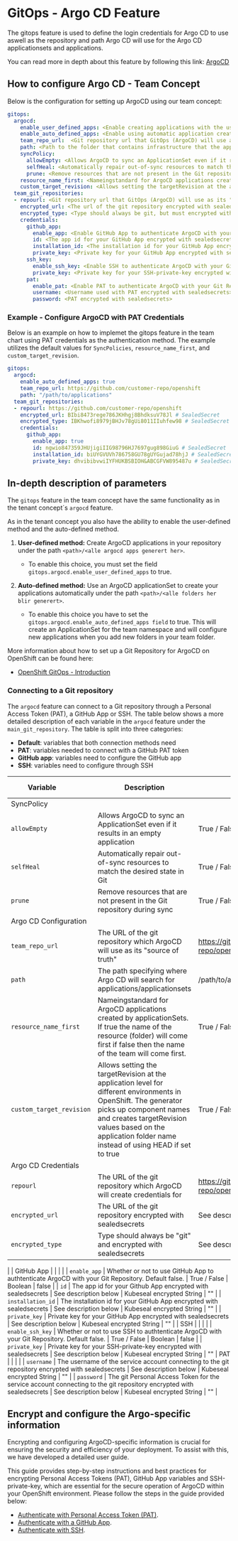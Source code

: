 # GitOps - Argo CD Feature

The gitops feature is used to define the login credentials for Argo CD to use aswell as the repository and path Argo CD will use for the Argo CD applicationsets and applications.

You can read more in depth about this feature by following this link: [ArgoCD](../../OpenShift%20Tenants/Tenant%20features/GitOps/argocd.md)

## How to configure Argo CD - Team Concept

Below is the configuration for setting up ArgoCD using our team concept:

```yaml
gitops:
  argocd:
    enable_user_defined_apps: <Enable creating applications with the user-defined method- app of apps (true/false). Defualt false>
    enable_auto_defined_apps: <Enable using automatic application creation with an ArgoCD applicationsets per environment(true/false). Defualt true >
    team_repo_url:  <Git repository url that GitOps (ArgoCD) will use as its "source of truth" for the team namespace> 
    path: <Path to the folder that contains infrastructure that the applicationsets will insert into the team namespace>
    syncPolicy:
      allowEmpty: <Allows ArgoCD to sync an ApplicationSet even if it results in an empty application (true/false). Default true>
      selfHeal: <Automatically repair out-of-sync resources to match the desired state in Git (true/false). Default true>
      prune: <Remove resources that are not present in the Git repository during sync (true/false). Default true>
    resource_name_first: <Nameingstandard for ArgoCD applications created by applicationSets. If true the name of the resource (folder) will come first if false then the name of the team will come first. Default true>
    custom_target_revision: <Allows setting the targetRevision at the application level for different environments in OpenShift. The generator picks up component names and creates targetRevision values based on the application folder name instead of using HEAD if set to true. Default false>
  team_git_repositories:
  - repourl: <Git repository url that GitOps (ArgoCD) will use as its "source of truth"> 
    encrypted_url: <The url of the git repository encrypted with sealedsecrets>
    encrypted_type: <Type should always be git, but must encrypted with sealedsecrets>
    credentials:
      github_app: 
        enable_app: <Enable GitHub App to authenticate ArgoCD with your Git Repository. Default false.>
        id: <The app id for your GitHub App encrypted with sealedsecrets>
        installation_id: <The installation id for your GitHub App encrypted with sealedsecrets.>
        private_key: <Private key for your GitHub App encrypted with sealedsecrets.>
      ssh_key:
        enable_ssh_key: <Enable SSH to authenticate ArgoCD with your Git Repository. Default false.>
        private_key: <Private key for your SSH-private-key encrypted with sealedsecrets.>
      pat:
        enable_pat: <Enable PAT to authenticate ArgoCD with your Git Repository. Default false.>
        username: <Username used with PAT encrypted with sealedsecrets> 
        password: <PAT encrypted with sealedsecrets>
```

### Example - Configure ArgoCD with PAT Credentials

Below is an example on how to implemet the gitops feature in the team chart using PAT credentials as the authentication method. The example utilizes the default values for `SyncPolicies`, `resource_name_first`, and `custom_target_revision`.

```yaml
gitops:
  argocd:
    enable_auto_defined_apps: true
    team_repo_url: https://github.com/customer-repo/openshift
    path: "/path/to/applications"
  team_git_repositories:
  - repourl: https://github.com/customer-repo/openshift
    encrypted_url: BIbi8473rege786JKHhgj8BhdksuV78Jl # SealedSecret
    encrypted_type: IBKhwofi8979jBHJv78gUi8011IIuhfew98 # SealedSecret
    credentials:
      github_app: 
        enable_app: true
        id: ngwio847359JHUjigiIIG98796HJ7697gug898GiuG # SealedSecret
        installation_id: biUYGVUVh786758GU78gUYGujad78hjJ # SealedSecret
        private_key: dhvibibvwiIYFHUKBSBIOH&ABCGFVW895487u # SealedSecret
```

## In-depth description of parameters

The `gitops` feature in the team concept have the same functionality as in the tenant concept´s `argocd` feature.

As in the tenant concept you also have the ability to enable the user-defined method and the auto-defined method.

1. **User-defined method:** Create ArgoCD applications in your repository under the path `<path>/<alle argocd apps generert her>`.
    - To enable this choice, you must set the field `gitops.argocd.enable_user_defined_apps` to true.

2. **Auto-defined method:** Use an ArgoCD applicationSet to create your applications automatically under the path `<path>/<alle folders her blir generert>`.
    
    - To enable this choice you have to set the  `gitops.argocd.enable_auto_defined_apps field` to true. This will create an ApplicationSet for the team namespace and will configure new applications when you add new folders in your team folder.

More information about how to set up a Git Repository for ArgoCD on OpenShift can be found here:

* [OpenShift GitOps - Introduction](../../OpenShift%20GitOps/Introduction-GitOps.md) 

### Connecting to a Git repository
The `argocd` feature can connect to a Git repository through a Personal Access Token (PAT), a GitHub App or SSH. The table below shows a more detailed description of each variable in the `argocd` feature under the `main_git_repository`. The table is split into three categories: 

- **Default**: variables that both connection methods need
- **PAT**: variables needed to connect with a GitHub PAT token
- **GitHub app**: variables need to configure the GitHub app
- **SSH**: variables need to configure through SSH

| <div style="width:140px">**Variable**</div>            | **Description**                                                                                                     | **Example**                                | **Type**                  | **Default Value**  |
|----------------------|---------------------------------------------------------------------------------------------------------------------|--------------------------------------------|---------------------------|------------|
| SyncPolicy              |                                                                                                                     |                                            |                           |
| `allowEmpty`            | Allows ArgoCD to sync an ApplicationSet even if it results in an empty application                               | True / False | Boolean                    | true |
| `selfHeal`            | Automatically repair out-of-sync resources to match the desired state in Git                                        | True / False | Boolean                    | true |
| `prune`           | Remove resources that are not present in the Git repository during sync                                                | True / False                                 | Boolean                    | true |
| Argo CD Configuration              |                                                                                                                     |                                            |                           |
| `team_repo_url`            | The URL of the git repository which ArgoCD will use as its "source of truth"                                     | https://github.com/customer-repo/openshift | String                    | "" |
| `path`      | The path specifying where Argo CD will search for applications/applicationsets                                                          | /path/to/applications                      | String | "" |
| `resource_name_first`     | Nameingstandard for ArgoCD applications created by applicationSets. If true the name of the resource (folder) will come first if false then the name of the team will come first.                                                        | True / False                      | Boolean | True |
| `custom_target_revision`     | Allows setting the targetRevision at the application level for different environments in OpenShift. The generator picks up component names and creates targetRevision values based on the application folder name instead of using HEAD if set to true                                                        | True / False                      | Boolean | False |
|  Argo CD Credentials              |                                                                                                                     |                                            |                           |
| `repourl`            | The URL of the git repository which ArgoCD will create credentials for                                     | https://github.com/customer-repo/openshift | String                    | "" |
| `encrypted_url`      | The URL of the git repository encrypted with sealedsecrets                                                          | See description below                      | Kubeseal encrypted String | "" |
| `encrypted_type`     | Type should always be "git" and encrypted with sealedsecrets                                                        | See description below                      | Kubeseal encrypted String | "" |
| 
| GitHub App           |                                                                                                                     |                                            |                           |
| `enable_app`         | Whether or not to use GitHub App to authtenticate ArgoCD with your Git Repository. Default false.                   | True / False                               | Boolean                   | false |
| `id`                 | The app id for your Github App encrypted with sealedsecrets                                                         | See description below                      | Kubeseal encrypted String | "" |
| `installation_id`    | The installation id for your GitHub App encrypted with sealedsecrets                                                | See description below                      | Kubeseal encrypted String | "" |
| `private_key`        | Private key for your GitHub App encrypted with sealedsecrets                                                        | See description below                      | Kubeseal encrypted String | "" |
| SSH           |                                                                                                                     |                                            |                           |
| `enable_ssh_key`         | Whether or not to use SSH to authtenticate ArgoCD with your Git Repository. Default false.                   | True / False                               | Boolean                   | false |
| `private_key`        | Private key for your SSH-private-key encrypted with sealedsecrets                                                        | See description below                      | Kubeseal encrypted String | "" |
PAT                  |                                                                                                                     |                                            |                           |
| `username` | The username of the service account connecting to the git repository encrypted with sealedsecrets                   | See description below                      | Kubeseal encrypted String | "" |
| `password` | The git Personal Access Token for the service account connecting to the git repository encrypted with sealedsecrets | See description below                      | Kubeseal encrypted String | "" |


## Encrypt and configure the Argo-specific information

Encrypting and configuring ArgoCD-specific information is crucial for ensuring the security and efficiency of your deployment. To assist with this, we have developed a detailed user guide. 

This guide provides step-by-step instructions and best practices for encrypting Personal Access Tokens (PAT), GitHub App variables and SSH-private-key, which are essential for the secure operation of ArgoCD within your OpenShift environment. Please follow the steps in the guide provided below:
 
* [Authenticate with Personal Access Token (PAT)](../../OpenShift%20Tenants/Tenant%20features/GitOps/Authentication%20Methods%20for%20ArgoCD/authenticate-with-personal-access-token.md).
* [Authenticate with a GitHub App](../../OpenShift%20Tenants/Tenant%20features/GitOps/Authentication%20Methods%20for%20ArgoCD/authenticate-with-github-app.md).
* [Authenticate with SSH](../../OpenShift%20Tenants/Tenant%20features/GitOps/Authentication%20Methods%20for%20ArgoCD/authenticate-with-ssh.md).
